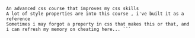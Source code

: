 ``` I'VE BUILT THIS PROJECT FROM A COURSE THAT I'VE FOLLOWED ON UDEMY
An advanced css course that improves my css skills
A lot of style properties are into this course , i've built it as a reference 
Sometimes i may forgot a property in css that makes this or that, and  i can refresh my memory on cheating here... ```